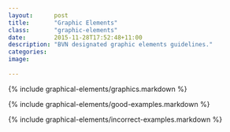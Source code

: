 ```yaml
---
layout:      post
title:       "Graphic Elements"
class:       "graphic-elements"
date:        2015-11-28T17:52:48+11:00
description: "BVN designated graphic elements guidelines."
categories: 
image:      
 
---
```


{% include graphical-elements/graphics.markdown %}

{% include graphical-elements/good-examples.markdown %}

{% include graphical-elements/incorrect-examples.markdown %}